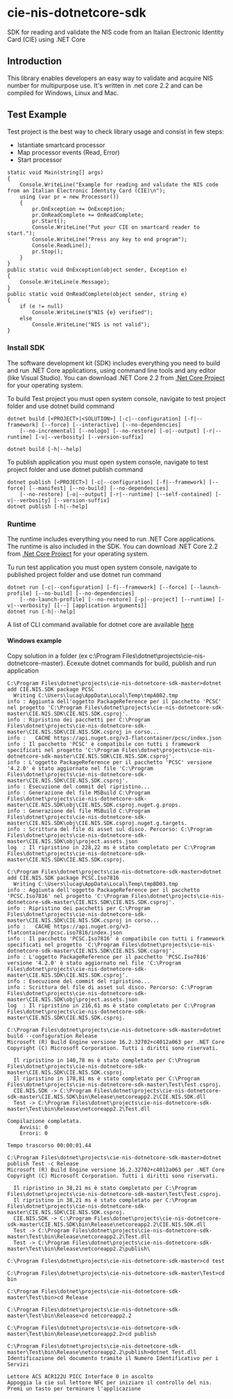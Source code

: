 # cie-nis-dotnetcore-sdk
SDK for reading and validate the NIS code from an Italian Electronic Identity Card (CIE) using .NET Core

## Introduction

This library enables developers an easy way to validate and acquire NIS number for multipurpose use. It's written in .net core 2.2 and can be compiled for Windows, Linux and Mac.

## Test Example

Test project is the best way to check library usage and consist in few steps:
* Istantiate smartcard processor
* Map processor events (Read, Error)
* Start processor

```
static void Main(string[] args)
{
    Console.WriteLine("Example for reading and validate the NIS code from an Italian Electronic Identity Card (CIE)\n");            
    using (var pr = new Processor())
    {
        pr.OnException += OnException;
        pr.OnReadComplete += OnReadComplete;
        pr.Start();
        Console.WriteLine("Put your CIE on smartcard reader to start.");
        Console.WriteLine("Press any key to end program");
        Console.ReadLine();
        pr.Stop();
    }               
}
public static void OnException(object sender, Exception e)
{
    Console.WriteLine(e.Message);
}
public static void OnReadComplete(object sender, string e)
{
    if (e != null)
        Console.WriteLine($"NIS {e} verified");
    else
        Console.WriteLine("NIS is not valid");            
}
```
### Install SDK

The software development kit (SDK) includes everything you need to build and run .NET Core applications, using command line tools and any editor (like Visual Studio).
You can download .NET Core 2.2 from [.Net Core Project](https://dotnet.microsoft.com/download) for your operating system.

To build Test project you must open system console, navigate to test project folder and use dotnet build command
```
dotnet build [<PROJECT>|<SOLUTION>] [-c|--configuration] [-f|--framework] [--force] [--interactive] [--no-dependencies]
    [--no-incremental] [--nologo] [--no-restore] [-o|--output] [-r|--runtime] [-v|--verbosity] [--version-suffix]

dotnet build [-h|--help]
```

To publish application you must open system console, navigate to test project folder and use 
dotnet publish command
```
dotnet publish [<PROJECT>] [-c|--configuration] [-f|--framework] [--force] [--manifest] [--no-build] [--no-dependencies]
    [--no-restore] [-o|--output] [-r|--runtime] [--self-contained] [-v|--verbosity] [--version-suffix]
dotnet publish [-h|--help]
```

### Runtime

The runtime includes everything you need to run .NET Core applications. The runtime is also included in the SDK. You can download .NET Core 2.2 from [.Net Core Project](https://dotnet.microsoft.com/download) for your operating system.

Tu run test application you must open system console, navigate to published project folder and use dotnet run command
```
dotnet run [-c|--configuration] [-f|--framework] [--force] [--launch-profile] [--no-build] [--no-dependencies]
    [--no-launch-profile] [--no-restore] [-p|--project] [--runtime] [-v|--verbosity] [[--] [application arguments]]
dotnet run [-h|--help]
```

A list of CLI command available for dotnet core are available [here](https://docs.microsoft.com/en-us/dotnet/core/tools/?tabs=netcore2x)

#### Windows example

Copy solution in a folder (ex c:\Program Files\dotnet\projects\cie-nis-dotnetcore-master).
Ecexute dotnet commands for build, publish and run application

```
C:\Program Files\dotnet\projects\cie-nis-dotnetcore-sdk-master>dotnet add CIE.NIS.SDK package PCSC
  Writing C:\Users\lucag\AppData\Local\Temp\tmpA082.tmp
info : Aggiunta dell'oggetto PackageReference per il pacchetto 'PCSC' nel progetto 'C:\Program Files\dotnet\projects\cie-nis-dotnetcore-sdk-master\CIE.NIS.SDK\CIE.NIS.SDK.csproj'.
info : Ripristino dei pacchetti per C:\Program Files\dotnet\projects\cie-nis-dotnetcore-sdk-master\CIE.NIS.SDK\CIE.NIS.SDK.csproj in corso...
info :   CACHE https://api.nuget.org/v3-flatcontainer/pcsc/index.json
info : Il pacchetto 'PCSC' è compatibile con tutti i framework specificati nel progetto 'C:\Program Files\dotnet\projects\cie-nis-dotnetcore-sdk-master\CIE.NIS.SDK\CIE.NIS.SDK.csproj'.
info : L'oggetto PackageReference per il pacchetto 'PCSC' versione '4.2.0' è stato aggiornato nel file 'C:\Program Files\dotnet\projects\cie-nis-dotnetcore-sdk-master\CIE.NIS.SDK\CIE.NIS.SDK.csproj'.
info : Esecuzione del commit del ripristino...
info : Generazione del file MSBuild C:\Program Files\dotnet\projects\cie-nis-dotnetcore-sdk-master\CIE.NIS.SDK\obj\CIE.NIS.SDK.csproj.nuget.g.props.
info : Generazione del file MSBuild C:\Program Files\dotnet\projects\cie-nis-dotnetcore-sdk-master\CIE.NIS.SDK\obj\CIE.NIS.SDK.csproj.nuget.g.targets.
info : Scrittura del file di asset sul disco. Percorso: C:\Program Files\dotnet\projects\cie-nis-dotnetcore-sdk-master\CIE.NIS.SDK\obj\project.assets.json
log  : Il ripristino in 228,22 ms è stato completato per C:\Program Files\dotnet\projects\cie-nis-dotnetcore-sdk-master\CIE.NIS.SDK\CIE.NIS.SDK.csproj.

C:\Program Files\dotnet\projects\cie-nis-dotnetcore-sdk-master>dotnet add CIE.NIS.SDK package PCSC.Iso7816
  Writing C:\Users\lucag\AppData\Local\Temp\tmpBD03.tmp
info : Aggiunta dell'oggetto PackageReference per il pacchetto 'PCSC.Iso7816' nel progetto 'C:\Program Files\dotnet\projects\cie-nis-dotnetcore-sdk-master\CIE.NIS.SDK\CIE.NIS.SDK.csproj'.
info : Ripristino dei pacchetti per C:\Program Files\dotnet\projects\cie-nis-dotnetcore-sdk-master\CIE.NIS.SDK\CIE.NIS.SDK.csproj in corso...
info :   CACHE https://api.nuget.org/v3-flatcontainer/pcsc.iso7816/index.json
info : Il pacchetto 'PCSC.Iso7816' è compatibile con tutti i framework specificati nel progetto 'C:\Program Files\dotnet\projects\cie-nis-dotnetcore-sdk-master\CIE.NIS.SDK\CIE.NIS.SDK.csproj'.
info : L'oggetto PackageReference per il pacchetto 'PCSC.Iso7816' versione '4.2.0' è stato aggiornato nel file 'C:\Program Files\dotnet\projects\cie-nis-dotnetcore-sdk-master\CIE.NIS.SDK\CIE.NIS.SDK.csproj'.
info : Esecuzione del commit del ripristino...
info : Scrittura del file di asset sul disco. Percorso: C:\Program Files\dotnet\projects\cie-nis-dotnetcore-sdk-master\CIE.NIS.SDK\obj\project.assets.json
log  : Il ripristino in 216,61 ms è stato completato per C:\Program Files\dotnet\projects\cie-nis-dotnetcore-sdk-master\CIE.NIS.SDK\CIE.NIS.SDK.csproj.

C:\Program Files\dotnet\projects\cie-nis-dotnetcore-sdk-master>dotnet build --configuration Release
Microsoft (R) Build Engine versione 16.2.32702+c4012a063 per .NET Core
Copyright (C) Microsoft Corporation. Tutti i diritti sono riservati.

  Il ripristino in 140,78 ms è stato completato per C:\Program Files\dotnet\projects\cie-nis-dotnetcore-sdk-master\CIE.NIS.SDK\CIE.NIS.SDK.csproj.
  Il ripristino in 178,81 ms è stato completato per C:\Program Files\dotnet\projects\cie-nis-dotnetcore-sdk-master\Test\Test.csproj.
  CIE.NIS.SDK -> C:\Program Files\dotnet\projects\cie-nis-dotnetcore-sdk-master\CIE.NIS.SDK\bin\Release\netcoreapp2.2\CIE.NIS.SDK.dll
  Test -> C:\Program Files\dotnet\projects\cie-nis-dotnetcore-sdk-master\Test\bin\Release\netcoreapp2.2\Test.dll

Compilazione completata.
    Avvisi: 0
    Errori: 0

Tempo trascorso 00:00:01.44

C:\Program Files\dotnet\projects\cie-nis-dotnetcore-sdk-master>dotnet publish Test -c Release
Microsoft (R) Build Engine versione 16.2.32702+c4012a063 per .NET Core
Copyright (C) Microsoft Corporation. Tutti i diritti sono riservati.

  Il ripristino in 38,21 ms è stato completato per C:\Program Files\dotnet\projects\cie-nis-dotnetcore-sdk-master\Test\Test.csproj.
  Il ripristino in 38,21 ms è stato completato per C:\Program Files\dotnet\projects\cie-nis-dotnetcore-sdk-master\CIE.NIS.SDK\CIE.NIS.SDK.csproj.
  CIE.NIS.SDK -> C:\Program Files\dotnet\projects\cie-nis-dotnetcore-sdk-master\CIE.NIS.SDK\bin\Release\netcoreapp2.2\CIE.NIS.SDK.dll
  Test -> C:\Program Files\dotnet\projects\cie-nis-dotnetcore-sdk-master\Test\bin\Release\netcoreapp2.2\Test.dll
  Test -> C:\Program Files\dotnet\projects\cie-nis-dotnetcore-sdk-master\Test\bin\Release\netcoreapp2.2\publish\

C:\Program Files\dotnet\projects\cie-nis-dotnetcore-sdk-master>cd test

C:\Program Files\dotnet\projects\cie-nis-dotnetcore-sdk-master\Test>cd bin

C:\Program Files\dotnet\projects\cie-nis-dotnetcore-sdk-master\Test\bin>cd Release

C:\Program Files\dotnet\projects\cie-nis-dotnetcore-sdk-master\Test\bin\Release>cd netcoreapp2.2

C:\Program Files\dotnet\projects\cie-nis-dotnetcore-sdk-master\Test\bin\Release\netcoreapp2.2>cd publish

C:\Program Files\dotnet\projects\cie-nis-dotnetcore-sdk-master\Test\bin\Release\netcoreapp2.2\publish>dotnet Test.dll
Identificazione del documento tramite il Numero Identificativo per i Servizi

Lettore ACS ACR122U PICC Interface 0 in ascolto
Appoggia la cie sul lettore NFC per iniziare il controllo del nis.
Premi un tasto per terminare l'applicazione
```
